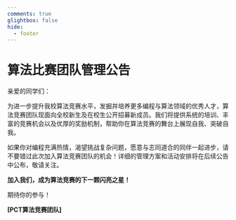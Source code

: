 ```yaml
---
comments: true
glightbox: false
hide:
  - footer
---
```


# 算法比赛团队管理公告

亲爱的同学们：

为进一步提升我校算法竞赛水平，发掘并培养更多编程与算法领域的优秀人才，算法竞赛团队现面向全校新生及在校生公开招募新成员。我们将提供系统的培训、丰富的竞赛机会以及优厚的奖励机制，帮助你在算法竞赛的舞台上展现自我、突破自我。

如果你对编程充满热情，渴望挑战复杂问题，愿意与志同道合的同伴一起进步，请不要错过此次加入算法竞赛团队的机会！详细的管理方案和活动安排将在后续公告中公布，敬请关注。

**加入我们，成为算法竞赛的下一颗闪亮之星！**

期待你的参与！

**[PCT算法竞赛团队]**
